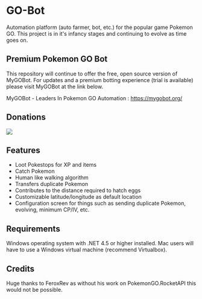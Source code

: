 # GO-Bot
Automation platform (auto farmer, bot, etc.) for the popular game Pokemon GO. This project is in it's infancy stages and continuing to evolve as time goes on.

## Premium Pokemon GO Bot
This repository will continue to offer the free, open source version of MyGOBot. For updates and a premium botting experience (trial is available) please visit MyGOBot at the link below.

MyGOBot - Leaders In Pokemon GO Automation : https://mygobot.org/

## Donations
[![](https://www.paypalobjects.com/en_US/i/btn/btn_donateCC_LG.gif)](https://www.paypal.com/cgi-bin/webscr?cmd=_s-xclick&hosted_button_id=3WXQX4UE94MWY)

## Features
- Loot Pokestops for XP and items
- Catch Pokemon
- Human like walking algorithm
- Transfers duplicate Pokemon
- Contributes to the distance required to hatch eggs
- Customizable latitude/longitude as default location
- Configuration screen for things such as sending duplicate Pokemon, evolving, minimum CP/IV, etc.

## Requirements
Windows operating system with .NET 4.5 or higher installed. Mac users will have to use a Windows virtual machine (recommend Virtualbox).

## Credits
Huge thanks to FeroxRev as without his work on PokemonGO.RocketAPI this would not be possible.
